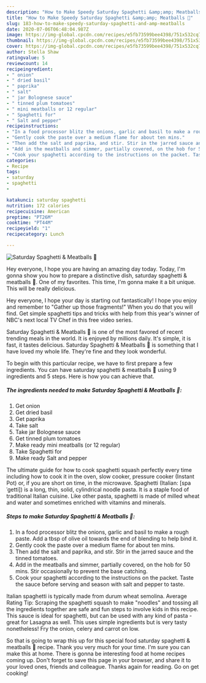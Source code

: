 ```yaml
---
description: "How to Make Speedy Saturday Spaghetti &amp;amp; Meatballs 🍝"
title: "How to Make Speedy Saturday Spaghetti &amp;amp; Meatballs 🍝"
slug: 183-how-to-make-speedy-saturday-spaghetti-and-amp-meatballs
date: 2020-07-06T06:48:04.987Z
image: https://img-global.cpcdn.com/recipes/e5fb73599bee4398/751x532cq70/saturday-spaghetti-meatballs-🍝-recipe-main-photo.jpg
thumbnail: https://img-global.cpcdn.com/recipes/e5fb73599bee4398/751x532cq70/saturday-spaghetti-meatballs-🍝-recipe-main-photo.jpg
cover: https://img-global.cpcdn.com/recipes/e5fb73599bee4398/751x532cq70/saturday-spaghetti-meatballs-🍝-recipe-main-photo.jpg
author: Stella Shaw
ratingvalue: 5
reviewcount: 14
recipeingredient:
- " onion"
- " dried basil"
- " paprika"
- " salt"
- " jar Bolognese sauce"
- " tinned plum tomatoes"
- " mini meatballs or 12 regular"
- " Spaghetti for"
- " Salt and pepper"
recipeinstructions:
- "In a food processor blitz the onions, garlic and basil to make a rough paste. Add a tbsp of olive oil towards the end of blending to help bind it."
- "Gently cook the paste over a medium flame for about ten mins."
- "Then add the salt and paprika, and stir. Stir in the jarred sauce and the tinned tomatoes."
- "Add in the meatballs and simmer, partially covered, on the hob for 50 mins. Stir occasionally to prevent the base catching."
- "Cook your spaghetti according to the instructions on the packet. Taste the sauce before serving and season with salt and pepper to taste."
categories:
- Recipe
tags:
- saturday
- spaghetti
- 

katakunci: saturday spaghetti  
nutrition: 172 calories
recipecuisine: American
preptime: "PT26M"
cooktime: "PT44M"
recipeyield: "1"
recipecategory: Lunch

---
```



![Saturday Spaghetti &amp; Meatballs 🍝](https://img-global.cpcdn.com/recipes/e5fb73599bee4398/751x532cq70/saturday-spaghetti-meatballs-🍝-recipe-main-photo.jpg)

Hey everyone, I hope you are having an amazing day today. Today, I'm gonna show you how to prepare a distinctive dish, saturday spaghetti &amp; meatballs 🍝. One of my favorites. This time, I'm gonna make it a bit unique. This will be really delicious.

Hey everyone, I hope your day is starting out fantastically! I hope you enjoy and remember to &#34;Gather up those fragments!&#34; When you do that you will find. Get simple spaghetti tips and tricks with help from this year&#39;s winner of NBC&#39;s next local TV Chef in this free video series.

Saturday Spaghetti &amp; Meatballs 🍝 is one of the most favored of recent trending meals in the world. It is enjoyed by millions daily. It's simple, it is fast, it tastes delicious. Saturday Spaghetti &amp; Meatballs 🍝 is something that I have loved my whole life. They're fine and they look wonderful.


To begin with this particular recipe, we have to first prepare a few ingredients. You can have saturday spaghetti &amp; meatballs 🍝 using 9 ingredients and 5 steps. Here is how you can achieve that.

<!--inarticleads1-->

##### The ingredients needed to make Saturday Spaghetti &amp; Meatballs 🍝:

1. Get  onion
1. Get  dried basil
1. Get  paprika
1. Take  salt
1. Take  jar Bolognese sauce
1. Get  tinned plum tomatoes
1. Make ready  mini meatballs (or 12 regular)
1. Take  Spaghetti for
1. Make ready  Salt and pepper


The ultimate guide for how to cook spaghetti squash perfectly every time including how to cook it in the oven, slow cooker, pressure cooker (Instant Pot) or, if you are short on time, in the microwave. Spaghetti (Italian: [spaˈɡetti]) is a long, thin, solid, cylindrical noodle pasta. It is a staple food of traditional Italian cuisine. Like other pasta, spaghetti is made of milled wheat and water and sometimes enriched with vitamins and minerals. 

<!--inarticleads2-->

##### Steps to make Saturday Spaghetti &amp; Meatballs 🍝:

1. In a food processor blitz the onions, garlic and basil to make a rough paste. Add a tbsp of olive oil towards the end of blending to help bind it.
1. Gently cook the paste over a medium flame for about ten mins.
1. Then add the salt and paprika, and stir. Stir in the jarred sauce and the tinned tomatoes.
1. Add in the meatballs and simmer, partially covered, on the hob for 50 mins. Stir occasionally to prevent the base catching.
1. Cook your spaghetti according to the instructions on the packet. Taste the sauce before serving and season with salt and pepper to taste.


Italian spaghetti is typically made from durum wheat semolina. Average Rating Tip: Scraping the spaghetti squash to make &#34;noodles&#34; and tossing all the ingredients together are safe and fun steps to involve kids in this recipe. This sauce is ideal for spaghetti, but can be used with any kind of pasta - great for Lasagna as well. This uses simple ingredients but is very tasty nonetheless! Fry the onion, celery and carrot on low. 

So that is going to wrap this up for this special food saturday spaghetti &amp; meatballs 🍝 recipe. Thank you very much for your time. I'm sure you can make this at home. There is gonna be interesting food at home recipes coming up. Don't forget to save this page in your browser, and share it to your loved ones, friends and colleague. Thanks again for reading. Go on get cooking!
